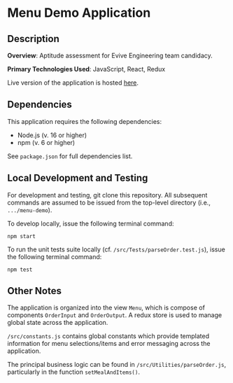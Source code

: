 # Menu Demo Application

## Description

**Overview**: Aptitude assessment for Evive Engineering team candidacy.

**Primary Technologies Used**: JavaScript, React, Redux

Live version of the application is hosted [here](https://flourishing-sunflower-1e0124.netlify.app/).

## Dependencies

This application requires the following dependencies:
* Node.js (v. 16 or higher)
* npm (v. 6 or higher)

See `package.json` for full dependencies list.

## Local Development and Testing

For development and testing, git clone this repository. All subsequent commands are assumed to be issued from the top-level directory (i.e., `.../menu-demo`).

To develop locally, issue the following terminal command:
```
npm start
```

To run the unit tests suite locally (cf. `/src/Tests/parseOrder.test.js`), issue the following terminal command:
```
npm test
```

## Other Notes

The application is organized into the view `Menu`, which is compose of components `OrderInput` and `OrderOutput`. A redux store is used to manage global state across the application.

`/src/constants.js` contains global constants which provide templated information for menu selections/items and error messaging across the application.

The principal business logic can be found in `/src/Utilities/parseOrder.js`, particularly in the function `setMealAndItems()`.
